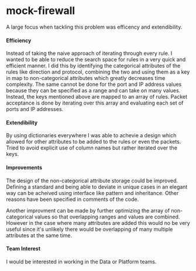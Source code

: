 # mock-firewall

A large focus when tackling this problem was efficency and extendibility.

#### Efficiency

Instead of taking the naive approach of iterating through every rule. I wanted to be able to reduce the search space for rules in a very quick and efficient manner. I did this by identifying the categorical attributes of the rules like direction and protocol, combining the two and using them as a key in map to non-categorical attributes which greatly decreases time complexity. The same cannot be done for the port and IP address values because they can be specified as a range and can take on many values. Instead, the keys mentioned above are mapped to an array of rules. Packet acceptance is done by iterating over this array and evaluating each set of ports and IP addresses.

#### Extendibility 

By using dictionaries everywhere I was able to achevie a design which allowed for other attributes to be added to the rules or even the packets. Tried to avoid explicit use of column names but rather iterated over the keys.

#### Improvements

The design of the non-categorical attribute storage could be improved. Defining a standard and being able to deviate in unique cases in an elegant way can be acheived using interface like pattern and inheritance. Other reasons have been specified in comments of the code.

Another improvment can be made by further optimizing the array of non-categorical values so that overlapping ranges and values are combined. However in the case where many attributes are added this would no be very useful since it's unlikely there would be overlapping of many multiple attributes at the same time.

#### Team Interest
I would be interested in working in the Data or Platform teams.